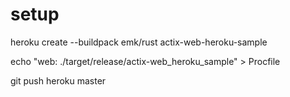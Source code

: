 # setup

heroku create --buildpack emk/rust actix-web-heroku-sample

echo "web: ./target/release/actix-web_heroku_sample" > Procfile

git push heroku master
